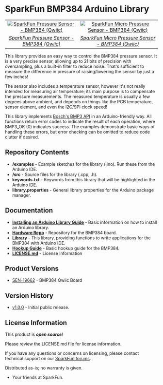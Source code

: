 SparkFun BMP384 Arduino Library
========================================
<table class="table table-hover table-striped table-bordered">
  <tr align="center">
    <td><a href="https://www.sparkfun.com/products/19662"><img src="https://cdn.sparkfun.com/assets/parts/1/9/3/3/8/19662-SparkFun_Pressure_Sensor_-_BMP384__Qwiic_-01.jpg" alt="SparkFun Pressure Sensor - BMP384 (Qwiic)"></a></td>
    <td><a href="https://www.sparkfun.com/products/19833"><img src="https://cdn.sparkfun.com/assets/learn_tutorials/2/4/2/0/Qwiic_Micro_BMP384-Thumb.jpg" alt="SparkFun Micro Pressure Sensor - BMP384 (Qwiic)"></a></td>
  </tr>
  <tr align="center">
    <td><a href="https://www.sparkfun.com/products/19662"><i>SparkFun Pressure Sensor - BMP384 (Qwiic)</i></a></td>
    <td><a href="https://www.sparkfun.com/products/19833"><i>SparkFun Micro Pressure Sensor - BMP384 (Qwiic)</i></a></td>
  </tr>
</table>

This library provides an easy way to control the BMP384 pressure sensor. It is a very precise sensor, allowing up to 21 bits of precision with oversampling, plus a built-in filter to reduce noise. That's sufficient to measure the difference in pressure of raising/lowering the sensor by just a few inches!

The sensor also includes a temperature sensor, however it's not really intended for measuring air temperature; its main purpose is to compensate the pressure measurements. The measured temperature is usually a few degrees above ambient, and depends on things like the PCB temperature, sensor element, and even the I2C/SPI clock speed!

This library implements [Bosch's BMP3 API](https://github.com/BoschSensortec/BMP3-Sensor-API) in an Arduino-friendly way. All functions return error codes to indicate the result of each operation, where BMP3_OK (0) indicates success. The examples demonstrate basic ways of handling these errors, but error checking can be omitted to reduce code clutter if desired.

## Repository Contents
* **/examples** - Example sketches for the library (.ino). Run these from the Arduino IDE.
* **/src** - Source files for the library (.cpp, .h).
* **keywords.txt** - Keywords from this library that will be highlighted in the Arduino IDE.
* **library.properties** - General library properties for the Arduino package manager.

## Documentation
* **[Installing an Arduino Library Guide](https://learn.sparkfun.com/tutorials/installing-an-arduino-library)** - Basic information on how to install an Arduino library.
* **[Hardware Repo](https://github.com/sparkfun/SparkFun_Qwiic_Pressure_Sensor_BMP384)** - Repository for the BMP384 board.
* **[Library](https://github.com/sparkfun/SparkFun_BMP384_Arduino_Library)** - This library, providing functions to write applications for the BMP384 with Arduino IDE.
* **[Hookup Guide](https://learn.sparkfun.com/tutorials/qwiic-pressure-sensor-bmp384-hookup-guide)** - Basic hookup guide for the BMP384.
* **[LICENSE.md](./LICENSE.md)** - License Information

## Product Versions
* [SEN-19662](https://www.sparkfun.com/products/19662) - BMP384 Qwiic Board

## Version History

* [v1.0.0](https://github.com/sparkfun/SparkFun_BMP384_Arduino_Library/releases/tag/v1.0.0) - Initial public release.

## License Information

This product is _**open source**_! 

Please review the LICENSE.md file for license information. 

If you have any questions or concerns on licensing, please contact technical support on our [SparkFun forums](https://forum.sparkfun.com/viewforum.php?f=152).

Distributed as-is; no warranty is given.

- Your friends at SparkFun.

_<COLLABORATION CREDIT>_
